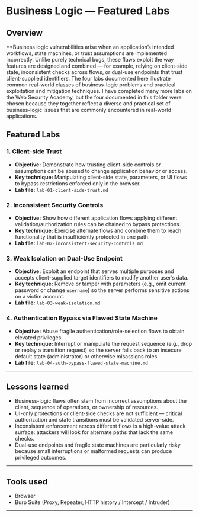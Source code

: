 # Business Logic — Featured Labs 

## Overview

**Business logic vulnerabilities arise when an application’s intended workflows, state machines, or trust assumptions are implemented incorrectly. Unlike purely technical bugs, these flaws exploit the way features are designed and combined — for example, relying on client-side state, inconsistent checks across flows, or dual-use endpoints that trust client-supplied identifiers. The four labs documented here illustrate common real-world classes of business-logic problems and practical exploitation and mitigation techniques.
I have completed many more labs on the Web Security Academy, but the four documented in this folder were chosen because they together reflect a diverse and practical set of business-logic issues that are commonly encountered in real-world applications.

## Featured Labs

### 1. Client-side Trust

* **Objective:** Demonstrate how trusting client-side controls or assumptions can be abused to change application behavior or access.
* **Key technique:** Manipulating client-side state, parameters, or UI flows to bypass restrictions enforced only in the browser.
* **Lab file:** `lab-01-client-side-trust.md`

### 2. Inconsistent Security Controls

* **Objective:** Show how different application flows applying different validation/authorization rules can be chained to bypass protections.
* **Key technique:** Exercise alternate flows and combine them to reach functionality that is insufficiently protected in one path.
* **Lab file:** `lab-02-inconsistent-security-controls.md`

### 3. Weak Isolation on Dual-Use Endpoint

* **Objective:** Exploit an endpoint that serves multiple purposes and accepts client-supplied target identifiers to modify another user’s data.
* **Key technique:** Remove or tamper with parameters (e.g., omit current password or change `username`) so the server performs sensitive actions on a victim account.
* **Lab file:** `lab-03-weak-isolation.md`

### 4. Authentication Bypass via Flawed State Machine

* **Objective:** Abuse fragile authentication/role-selection flows to obtain elevated privileges.
* **Key technique:** Interrupt or manipulate the request sequence (e.g., drop or replay a transition request) so the server falls back to an insecure default state (administrator) or otherwise misassigns roles.
* **Lab file:** `lab-04-auth-bypass-flawed-state-machine.md`

---

## Lessons learned

* Business-logic flaws often stem from incorrect assumptions about the client, sequence of operations, or ownership of resources.
* UI-only protections or client-side checks are not sufficient — critical authorization and state transitions must be validated server-side.
* Inconsistent enforcement across different flows is a high-value attack surface: attackers will look for alternate paths that lack the same checks.
* Dual-use endpoints and fragile state machines are particularly risky because small interruptions or malformed requests can produce privileged outcomes.

---

## Tools used

* Browser
* Burp Suite (Proxy, Repeater, HTTP history / Intercept / Intruder)

---



